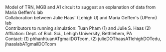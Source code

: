 Model of TRN, MGB and A1 circuit to suggest an explanation of data from Maria Geffen's lab  
	Collaboration between Julie Haas' (Lehigh U) and Maria Geffen's (UPenn) lab  
	Contributors to running simulation: Tuan Pham (1) and Julie S. Haas (2)   
	Affliation: Dept. of Biol. Sci., Lehigh University, Bethlehem, PA  
	Contact: (1) phhanhtuanATgmailDOTcom, (2) julieDOThaasATlehighDOTedu, jhaaslabATgmailDOTcom  
	

